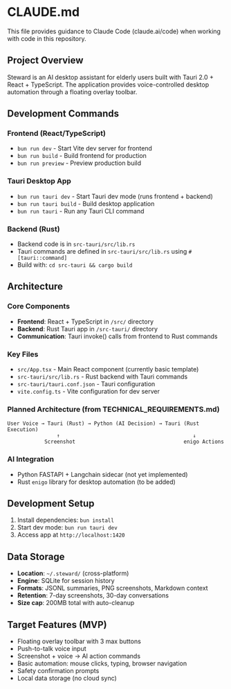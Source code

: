 # CLAUDE.md

This file provides guidance to Claude Code (claude.ai/code) when working with code in this repository.

## Project Overview

Steward is an AI desktop assistant for elderly users built with Tauri 2.0 + React + TypeScript. The application provides voice-controlled desktop automation through a floating overlay toolbar.

## Development Commands

### Frontend (React/TypeScript)
- `bun run dev` - Start Vite dev server for frontend
- `bun run build` - Build frontend for production
- `bun run preview` - Preview production build

### Tauri Desktop App
- `bun run tauri dev` - Start Tauri dev mode (runs frontend + backend)
- `bun run tauri build` - Build desktop application
- `bun run tauri` - Run any Tauri CLI command

### Backend (Rust)
- Backend code is in `src-tauri/src/lib.rs`
- Tauri commands are defined in `src-tauri/src/lib.rs` using `#[tauri::command]`
- Build with: `cd src-tauri && cargo build`

## Architecture

### Core Components
- **Frontend**: React + TypeScript in `/src/` directory
- **Backend**: Rust Tauri app in `/src-tauri/` directory
- **Communication**: Tauri invoke() calls from frontend to Rust commands

### Key Files
- `src/App.tsx` - Main React component (currently basic template)
- `src-tauri/src/lib.rs` - Rust backend with Tauri commands
- `src-tauri/tauri.conf.json` - Tauri configuration
- `vite.config.ts` - Vite configuration for dev server

### Planned Architecture (from TECHNICAL_REQUIREMENTS.md)
```
User Voice → Tauri (Rust) → Python (AI Decision) → Tauri (Rust Execution)
                ↑                                           ↓
            Screenshot                                   enigo Actions
```

### AI Integration
- Python FASTAPI + Langchain sidecar (not yet implemented)
- Rust `enigo` library for desktop automation (to be added)

## Development Setup

1. Install dependencies: `bun install`
2. Start dev mode: `bun run tauri dev`
3. Access app at `http://localhost:1420`

## Data Storage
- **Location**: `~/.steward/` (cross-platform)
- **Engine**: SQLite for session history
- **Formats**: JSONL summaries, PNG screenshots, Markdown context
- **Retention**: 7-day screenshots, 30-day conversations
- **Size cap**: 200MB total with auto-cleanup

## Target Features (MVP)
- Floating overlay toolbar with 3 max buttons
- Push-to-talk voice input
- Screenshot + voice → AI action commands
- Basic automation: mouse clicks, typing, browser navigation
- Safety confirmation prompts
- Local data storage (no cloud sync)